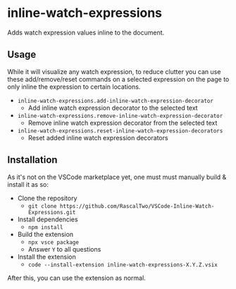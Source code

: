 # inline-watch-expressions

Adds watch expression values inline to the document.

## Usage

While it will visualize any watch expression, to reduce clutter you can use these add/remove/reset commands on a selected expression on the page to only inline the expression to certain locations.

- `inline-watch-expressions.add-inline-watch-expression-decorator`
  - Add inline watch expression decorator to the selected text
- `inline-watch-expressions.remove-inline-watch-expression-decorator`
  - Remove inline watch expression decorator from the selected text
- `inline-watch-expressions.reset-inline-watch-expression-decorators`
  - Reset added inline watch expression decorators

## Installation

As it's not on the VSCode marketplace yet, one must must manually build & install it as so:

- Clone the repository
  - `git clone https://github.com/RascalTwo/VSCode-Inline-Watch-Expressions.git`
- Install dependencies
	- `npm install`
- Build the extension
  - `npx vsce package`
  - Answer `Y` to all questions
- Install the extension
  - `code --install-extension inline-watch-expressions-X.Y.Z.vsix`

After this, you can use the extension as normal.
